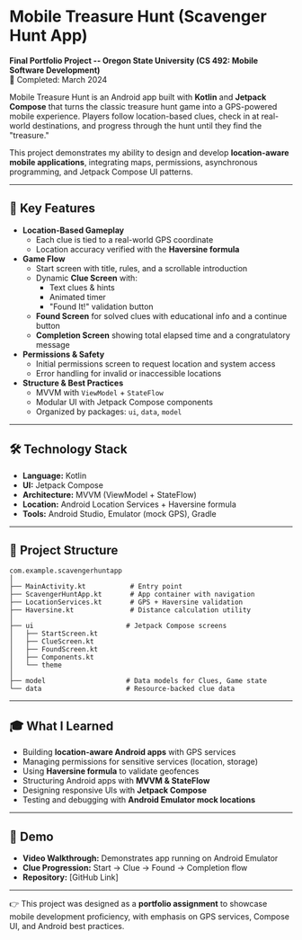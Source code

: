 # Mobile Treasure Hunt (Scavenger Hunt App)

**Final Portfolio Project -- Oregon State University (CS 492: Mobile
Software Development)**\
📅 Completed: March 2024

Mobile Treasure Hunt is an Android app built with **Kotlin** and
**Jetpack Compose** that turns the classic treasure hunt game into a
GPS-powered mobile experience. Players follow location-based clues,
check in at real-world destinations, and progress through the hunt until
they find the "treasure."

This project demonstrates my ability to design and develop
**location-aware mobile applications**, integrating maps, permissions,
asynchronous programming, and Jetpack Compose UI patterns.

------------------------------------------------------------------------

## 🔑 Key Features

-   **Location-Based Gameplay**
    -   Each clue is tied to a real-world GPS coordinate
    -   Location accuracy verified with the **Haversine formula**
-   **Game Flow**
    -   Start screen with title, rules, and a scrollable introduction
    -   Dynamic **Clue Screen** with:
        -   Text clues & hints
        -   Animated timer
        -   "Found It!" validation button
    -   **Found Screen** for solved clues with educational info and a
        continue button
    -   **Completion Screen** showing total elapsed time and a
        congratulatory message
-   **Permissions & Safety**
    -   Initial permissions screen to request location and system
        access
    -   Error handling for invalid or inaccessible locations
-   **Structure & Best Practices**
    -   MVVM with `ViewModel` + `StateFlow`
    -   Modular UI with Jetpack Compose components
    -   Organized by packages: `ui`, `data`, `model`

------------------------------------------------------------------------

## 🛠️ Technology Stack

-   **Language:** Kotlin
-   **UI:** Jetpack Compose
-   **Architecture:** MVVM (ViewModel + StateFlow)
-   **Location:** Android Location Services + Haversine formula
-   **Tools:** Android Studio, Emulator (mock GPS), Gradle

------------------------------------------------------------------------

## 📂 Project Structure

    com.example.scavengerhuntapp
    │
    ├── MainActivity.kt           # Entry point
    ├── ScavengerHuntApp.kt       # App container with navigation
    ├── LocationServices.kt       # GPS + Haversine validation
    ├── Haversine.kt              # Distance calculation utility
    │
    ├── ui                       # Jetpack Compose screens
    │   ├── StartScreen.kt
    │   ├── ClueScreen.kt
    │   ├── FoundScreen.kt
    │   ├── Components.kt
    │   └── theme
    │
    ├── model                    # Data models for Clues, Game state
    └── data                     # Resource-backed clue data

------------------------------------------------------------------------

## 🎓 What I Learned

-   Building **location-aware Android apps** with GPS services
-   Managing permissions for sensitive services (location, storage)
-   Using **Haversine formula** to validate geofences
-   Structuring Android apps with **MVVM & StateFlow**
-   Designing responsive UIs with **Jetpack Compose**
-   Testing and debugging with **Android Emulator mock locations**

------------------------------------------------------------------------

## 📸 Demo

-   **Video Walkthrough:** Demonstrates app running on Android Emulator
-   **Clue Progression:** Start → Clue → Found → Completion flow
-   **Repository:** \[GitHub Link\]

------------------------------------------------------------------------

👉 This project was designed as a **portfolio assignment** to showcase
mobile development proficiency, with emphasis on GPS services, Compose
UI, and Android best practices.
